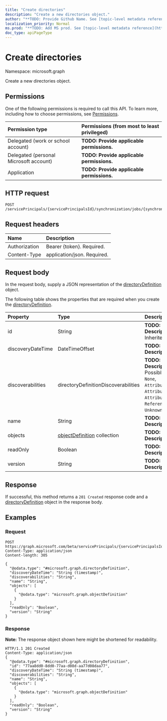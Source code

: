 ```yaml
---
title: "Create directories"
description: "Create a new directories object."
author: "**TODO: Provide Github Name. See [topic-level metadata reference](https://msgo.azurewebsites.net/add/document/guidelines/metadata.html#topic-level-metadata)**"
localization_priority: Normal
ms.prod: "**TODO: Add MS prod. See [topic-level metadata reference](https://msgo.azurewebsites.net/add/document/guidelines/metadata.html#topic-level-metadata)**"
doc_type: apiPageType
---
```


# Create directories
Namespace: microsoft.graph

Create a new directories object.

## Permissions
One of the following permissions is required to call this API. To learn more, including how to choose permissions, see [Permissions](/concepts/permissions-reference.md).

|Permission type|Permissions (from most to least privileged)|
|:---|:---|
|Delegated (work or school account)|**TODO: Provide applicable permissions.**|
|Delegated (personal Microsoft account)|**TODO: Provide applicable permissions.**|
|Application|**TODO: Provide applicable permissions.**|

## HTTP request

<!-- {
  "blockType": "ignored"
}
-->
``` http
POST /servicePrincipals/{servicePrincipalsId}/synchronization/jobs/{synchronizationJobId}/schema/directories
```

## Request headers
|Name|Description|
|:---|:---|
|Authorization|Bearer {token}. Required.|
|Content-Type|application/json. Required.|

## Request body
In the request body, supply a JSON representation of the [directoryDefinition](../resources/synchronization-directorydefinition.md) object.

The following table shows the properties that are required when you create the [directoryDefinition](../resources/synchronization-directorydefinition.md).

|Property|Type|Description|
|:---|:---|:---|
|id|String|**TODO: Add Description** Inherited from [entity](../resources/entity.md)|
|discoveryDateTime|DateTimeOffset|**TODO: Add Description**|
|discoverabilities|directoryDefinitionDiscoverabilities|**TODO: Add Description**. Possible values are: `None`, `AttributeNames`, `AttributeDataTypes`, `AttributeReadOnly`, `ReferenceAttributes`, `UnknownFutureValue`.|
|name|String|**TODO: Add Description**|
|objects|[objectDefinition](../resources/synchronization-objectdefinition.md) collection|**TODO: Add Description**|
|readOnly|Boolean|**TODO: Add Description**|
|version|String|**TODO: Add Description**|



## Response

If successful, this method returns a `201 Created` response code and a [directoryDefinition](../resources/synchronization-directorydefinition.md) object in the response body.

## Examples

### Request
<!-- {
  "blockType": "request",
  "name": "create_directorydefinition_from_"
}
-->
``` http
POST https://graph.microsoft.com/beta/servicePrincipals/{servicePrincipalsId}/synchronization/jobs/{synchronizationJobId}/schema/directories
Content-Type: application/json
Content-length: 305

{
  "@odata.type": "#microsoft.graph.directoryDefinition",
  "discoveryDateTime": "String (timestamp)",
  "discoverabilities": "String",
  "name": "String",
  "objects": [
    {
      "@odata.type": "microsoft.graph.objectDefinition"
    }
  ],
  "readOnly": "Boolean",
  "version": "String"
}
```


### Response
**Note:** The response object shown here might be shortened for readability.
<!-- {
  "blockType": "response",
  "truncated": true,
  "@odata.type": "microsoft.graph.directorydefinition"
}
-->
``` http
HTTP/1.1 201 Created
Content-Type: application/json
{
  "@odata.type": "#microsoft.graph.directoryDefinition",
  "id": "77aa8dd0-8dd0-77aa-d08d-aa77d08daa77",
  "discoveryDateTime": "String (timestamp)",
  "discoverabilities": "String",
  "name": "String",
  "objects": [
    {
      "@odata.type": "microsoft.graph.objectDefinition"
    }
  ],
  "readOnly": "Boolean",
  "version": "String"
}
```

